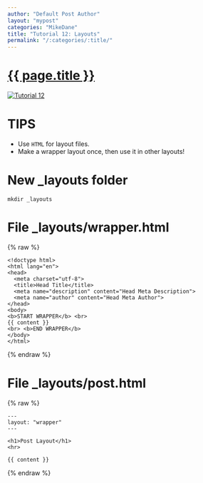 ```yaml
---
author: "Default Post Author"
layout: "mypost"
categories: "MikeDane"
title: "Tutorial 12: Layouts"
permalink: "/:categories/:title/"
---
```


# [{{ page.title }}](https://youtu.be/bDQsGdCWv4I)
[![Tutorial 12](https://img.youtube.com/vi/bDQsGdCWv4I/0.jpg)](https://www.youtube.com/watch?v=bDQsGdCWv4I)

# TIPS

- Use <code>HTML</code> for layout files.
- Make a wrapper layout once, then use it in other layouts!

# New _layouts folder
```
mkdir _layouts
```

# File _layouts/wrapper.html
{% raw %}
```
<!doctype html>
<html lang="en">
<head>
  <meta charset="utf-8">
  <title>Head Title</title>
  <meta name="description" content="Head Meta Description">
  <meta name="author" content="Head Meta Author">
</head>
<body>
<b>START WRAPPER</b> <br>
{{ content }}
<br> <b>END WRAPPER</b>
</body>
</html>
```
{% endraw %}

# File _layouts/post.html
{% raw %}
```
---
layout: "wrapper"
---

<h1>Post Layout</h1>
<hr>

{{ content }}

```
{% endraw %}

